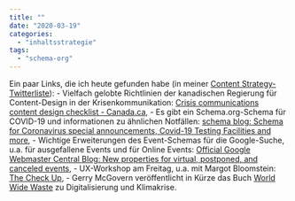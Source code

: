 ```yaml
---
title: ""
date: "2020-03-19"
categories: 
  - "inhaltsstrategie"
tags: 
  - "schema-org"
---
```


Ein paar Links, die ich heute gefunden habe (in meiner [Content Strategy-Twitterliste](https://twitter.com/i/lists/62529530)): - Vielfach gelobte Richtlinien der kanadischen Regierung für Content-Design in der Krisenkommunikation: [Crisis communications content design checklist - Canada.ca](https://design.canada.ca/crisis/content.html), - Es gibt ein Schema.org-Schema für COVID-19 und informationen zu ähnlichen Notfällen: [schema blog: Schema for Coronavirus special announcements, Covid-19 Testing Facilities and more](http://blog.schema.org/2020/03/schema-for-coronavirus-special.html), - Wichtige Erweiterungen des Event-Schemas für die Google-Suche, u.a. für ausgefallene Events und für Online Events: [Official Google Webmaster Central Blog: New properties for virtual, postponed, and canceled events](https://webmasters.googleblog.com/2020/03/new-properties-virtual-or-canceled-events.html), - UX-Workshop am Freitag, u.a. mit Margot Bloomstein: [The Check Up](https://thecheckup.ca/), - Gerry McGovern veröffentlicht in Kürze das Buch [World Wide Waste](https://gerrymcgovern.com/worldwidewaste/) zu Digitalisierung und Klimakrise.
